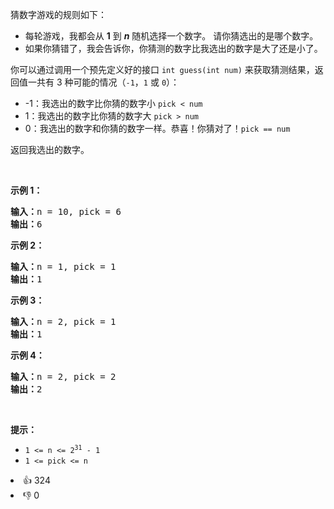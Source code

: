 <p>猜数字游戏的规则如下：</p>

<ul> 
 <li>每轮游戏，我都会从&nbsp;<strong>1</strong>&nbsp;到&nbsp;<em><strong>n</strong></em> 随机选择一个数字。 请你猜选出的是哪个数字。</li> 
 <li>如果你猜错了，我会告诉你，你猜测的数字比我选出的数字是大了还是小了。</li> 
</ul>

<p>你可以通过调用一个预先定义好的接口 <code>int guess(int num)</code> 来获取猜测结果，返回值一共有 3 种可能的情况（<code>-1</code>，<code>1</code>&nbsp;或 <code>0</code>）：</p>

<ul> 
 <li>-1：我选出的数字比你猜的数字小 <code>pick &lt; num</code></li> 
 <li>1：我选出的数字比你猜的数字大 <code>pick &gt; num</code></li> 
 <li>0：我选出的数字和你猜的数字一样。恭喜！你猜对了！<code>pick == num</code></li> 
</ul>

<p>返回我选出的数字。</p>

<p>&nbsp;</p>

<p><strong>示例 1：</strong></p>

<pre>
<strong>输入：</strong>n = 10, pick = 6
<strong>输出：</strong>6
</pre>

<p><strong>示例 2：</strong></p>

<pre>
<strong>输入：</strong>n = 1, pick = 1
<strong>输出：</strong>1
</pre>

<p><strong>示例 3：</strong></p>

<pre>
<strong>输入：</strong>n = 2, pick = 1
<strong>输出：</strong>1
</pre>

<p><strong>示例 4：</strong></p>

<pre>
<strong>输入：</strong>n = 2, pick = 2
<strong>输出：</strong>2
</pre>

<p>&nbsp;</p>

<p><strong>提示：</strong></p>

<ul> 
 <li><code>1 &lt;= n &lt;= 2<sup>31</sup> - 1</code></li> 
 <li><code>1 &lt;= pick &lt;= n</code></li> 
</ul>

<div><li>👍 324</li><li>👎 0</li></div>